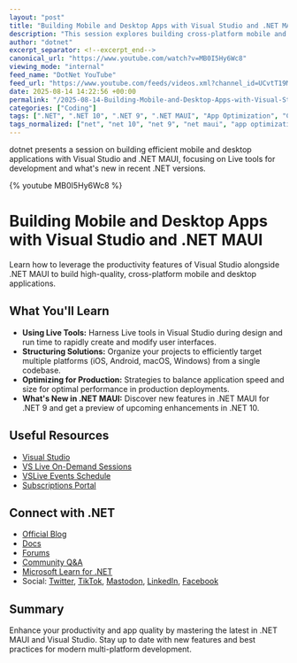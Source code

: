 ```yaml
---
layout: "post"
title: "Building Mobile and Desktop Apps with Visual Studio and .NET MAUI"
description: "This session explores building cross-platform mobile and desktop applications using Visual Studio and .NET MAUI. It covers leveraging Live tools during both design and run time, structuring solutions for targeting multiple platforms efficiently, and highlights new features in .NET MAUI for .NET 9 as well as what's coming in .NET 10. Attendees will gain practical tips on optimizing app speed and size for production environments."
author: "dotnet"
excerpt_separator: <!--excerpt_end-->
canonical_url: "https://www.youtube.com/watch?v=MB0I5Hy6Wc8"
viewing_mode: "internal"
feed_name: "DotNet YouTube"
feed_url: "https://www.youtube.com/feeds/videos.xml?channel_id=UCvtT19MZW8dq5Wwfu6B0oxw"
date: 2025-08-14 14:22:56 +00:00
permalink: "/2025-08-14-Building-Mobile-and-Desktop-Apps-with-Visual-Studio-and-NET-MAUI.html"
categories: ["Coding"]
tags: [".NET", ".NET 10", ".NET 9", ".NET MAUI", "App Optimization", "C#", "Coding", "Cross Platform Apps", "Desktop Development", "Live Tools", "Microsoft", "Mobile Development", "Solution Structure", "UI Design", "Videos", "Visual Studio", "XAML"]
tags_normalized: ["net", "net 10", "net 9", "net maui", "app optimization", "c", "coding", "cross platform apps", "desktop development", "live tools", "microsoft", "mobile development", "solution structure", "ui design", "videos", "visual studio", "xaml"]
---
```


dotnet presents a session on building efficient mobile and desktop applications with Visual Studio and .NET MAUI, focusing on Live tools for development and what's new in recent .NET versions.<!--excerpt_end-->

{% youtube MB0I5Hy6Wc8 %}

# Building Mobile and Desktop Apps with Visual Studio and .NET MAUI

Learn how to leverage the productivity features of Visual Studio alongside .NET MAUI to build high-quality, cross-platform mobile and desktop applications.

## What You'll Learn

- **Using Live Tools:** Harness Live tools in Visual Studio during design and run time to rapidly create and modify user interfaces.
- **Structuring Solutions:** Organize your projects to efficiently target multiple platforms (iOS, Android, macOS, Windows) from a single codebase.
- **Optimizing for Production:** Strategies to balance application speed and size for optimal performance in production deployments.
- **What's New in .NET MAUI:** Discover new features in .NET MAUI for .NET 9 and get a preview of upcoming enhancements in .NET 10.

## Useful Resources

- [Visual Studio](http://visualstudio.com)
- [VS Live On-Demand Sessions](https://aka.ms/vslivehq25)
- [VSLive Events Schedule](https://aka.ms/VSS/VSLive)
- [Subscriptions Portal](https://my.visualstudio.com)

## Connect with .NET

- [Official Blog](https://aka.ms/dotnet/blog)
- [Docs](https://learn.microsoft.com/dotnet)
- [Forums](https://aka.ms/dotnet/forums)
- [Community Q&A](https://aka.ms/dotnet-qa)
- [Microsoft Learn for .NET](https://aka.ms/learndotnet)
- Social: [Twitter](https://aka.ms/dotnet/twitter), [TikTok](https://aka.ms/dotnet/tiktok), [Mastodon](https://aka.ms/dotnet/mastodon), [LinkedIn](https://aka.ms/dotnet/linkedin), [Facebook](https://aka.ms/dotnet/facebook)

## Summary

Enhance your productivity and app quality by mastering the latest in .NET MAUI and Visual Studio. Stay up to date with new features and best practices for modern multi-platform development.
